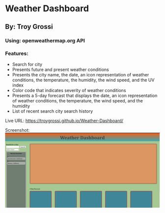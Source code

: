 # Weather Dashboard

## By: Troy Grossi

### Using: openweathermap.org API

### Features:

- Search for city
- Presents future and present weather conditions
- Presents the city name, the date, an icon representation of weather conditions, the temperature, the humidity, the wind speed, and the UV index
- Color code that indicates severity of weather conditions
- Presents a 5-day forecast that displays the date, an icon representation of weather conditions, the temperature, the wind speed, and the humidity
- List of recent search city search history

Live URL: https://troygrossi.github.io/Weather-Dashboard/

Screenshot: <img src="./assets/images/screenshot.png"/>
